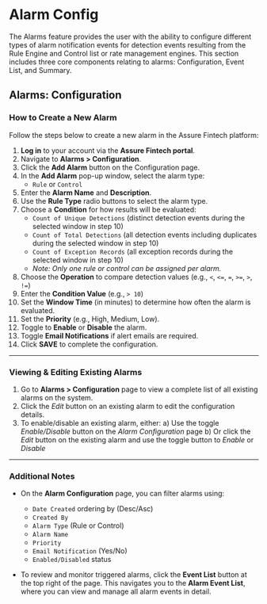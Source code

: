 # Alarm Config
The Alarms feature provides the user with the ability to configure different types of alarm notification events for detection events resulting from the Rule Engine and Control list or rate management engines. This section includes three core components relating to alarms: Configuration, Event List, and Summary. 

## Alarms: Configuration
### How to Create a New Alarm

Follow the steps below to create a new alarm in the Assure Fintech platform:

1. **Log in** to your account via the **Assure Fintech portal**.
2. Navigate to **Alarms > Configuration**.
3. Click the **Add Alarm** button on the Configuration page.
4. In the **Add Alarm** pop-up window, select the alarm type:
   - `Rule` or `Control`
5. Enter the **Alarm Name** and **Description**.
6. Use the **Rule Type** radio buttons to select the alarm type.
7. Choose a **Condition** for how results will be evaluated:
   - `Count of Unique Detections` (distinct detection events during the selected window in step 10)
   - `Count of Total Detections` (all detection events including duplicates during the selected window in step 10)
   - `Count of Exception Records` (all exception records during the selected window in step 10)
   - *Note: Only one rule or control can be assigned per alarm.*
8. Choose the **Operation** to compare detection values (e.g., `<`, `<=`, `=`, `>=`, `>`, `!=`)
9. Enter the **Condition Value** (e.g., `> 10`)
10. Set the **Window Time** (in minutes) to determine how often the alarm is evaluated.
11. Set the **Priority** (e.g., High, Medium, Low).
12. Toggle to **Enable** or **Disable** the alarm.
13. Toggle **Email Notifications** if alert emails are required.
14. Click **SAVE** to complete the configuration.

---
### Viewing & Editing Existing Alarms
1. Go to **Alarms > Configuration** page to view a complete list of all existing alarms on the system.
2. Click the *Edit* button on an existing alarm to edit the configuration details.
3. To enable/disable an existing alarm, either:
   a) Use the toggle *Enable/Disable* button on the *Alarm Configuration* page
   b) Or click the *Edit* button on the existing alarm and use the toggle button to *Enable* or *Disable*

---

### Additional Notes

- On the **Alarm Configuration** page, you can filter alarms using:
  - `Date Created` ordering by (Desc/Asc)
  - `Created By`
  - `Alarm Type` (Rule or Control)
  - `Alarm Name`
  - `Priority`
  - `Email Notification` (Yes/No)
  - `Enabled/Disabled` status

- To review and monitor triggered alarms, click the **Event List** button at the top right of the page. This navigates you to the **Alarm Event List**, where you can view and manage all alarm events in detail.

